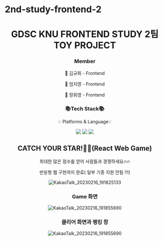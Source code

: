 # 2nd-study-frontend-2
<div align = center>
 <h1>GDSC KNU FRONTEND STUDY 2팀 TOY PROJECT</h1>
</div>

<div align = center>
 <h3>Member</h3>
 <p>👦 김규회 - Frontend</p>
 <p>👧 엄지영 - Frontend</p>
 <p>👧 장휘영 - Frontend</p>
</div>

<div align = center>
 <h3>📚Tech Stack📚</h3>
 <p>💡 Platforms & Language💡</p>
</div>
<div align="center">
 <img src="https://img.shields.io/badge/JavaScript-F7DF1E?style=flat&logo=JavaScript&logoColor=white"/>
 <img src="https://img.shields.io/badge/React-61DAFB?style=flat&logo=React&logoColor=white"/>
 <img src="https://img.shields.io/badge/Figma-F24E1E?style=flat&logo=Figma&logoColor=white"/>
</div>
 
<div align = center>
 <h2>CATCH YOUR STAR!🌟🌟(React Web Game)</h2>
 <p>최대한 많은 점수를 얻어 사람들과 경쟁하세요🔥🔥</p>
 <p>반응형 웹 구현까지 완료( 일부 기종 지원 안됨 !!!)</p>
<div align = center>
 
![KakaoTalk_20230216_191825133](https://user-images.githubusercontent.com/48755156/219337808-7dc22b2f-28c1-42e8-9f4e-ab476097a45c.png)

### Game 화면

![KakaoTalk_20230216_191855690](https://user-images.githubusercontent.com/48755156/219338195-99e68648-8aaa-4012-9885-560aa7861a7e.png)

### 클리어 화면과 랭킹 창

![KakaoTalk_20230216_191855690](https://user-images.githubusercontent.com/48755156/219338195-99e68648-8aaa-4012-9885-560aa7861a7e.png)
</div>
